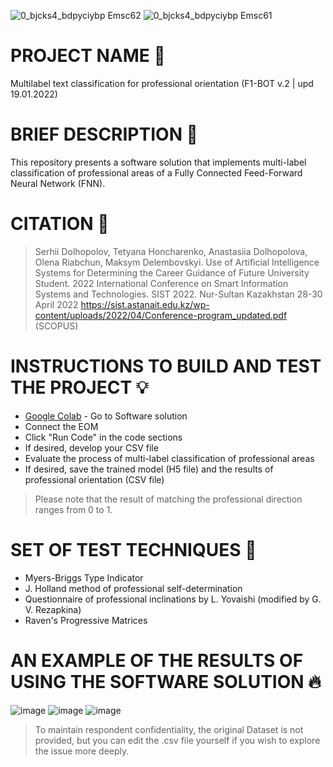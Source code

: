 ![0_bjcks4_bdpyciybp Emsc62](https://user-images.githubusercontent.com/55029455/154784480-f7aed697-4f21-49f2-a63c-7d07c902c53c.png) ![0_bjcks4_bdpyciybp Emsc61](https://user-images.githubusercontent.com/55029455/154784287-eea53741-5d37-4918-9d4f-cb84bab9cd8f.png)

# PROJECT NAME 👋
Multilabel text classification for professional orientation (F1-BOT v.2 | upd 19.01.2022)

# BRIEF DESCRIPTION 📄
This repository presents a software solution that implements multi-label classification of professional areas  of a Fully Connected Feed-Forward Neural Network (FNN).

# CITATION 🔌
> Serhii Dolhopolov, Tetyana Honcharenko, Anastasiia Dolhopolova, Olena Riabchun, Maksym Delembovskyi. Use of Artificial Intelligence Systems for Determining the Career Guidance of Future University Student. 2022 International Conference on Smart Information Systems and Technologies. SIST 2022. Nur-Sultan Kazakhstan 28-30 April 2022 https://sist.astanait.edu.kz/wp-content/uploads/2022/04/Conference-program_updated.pdf (SCOPUS)

# INSTRUCTIONS TO BUILD AND TEST THE PROJECT 💡
- [Google Colab](https://colab.research.google.com/github/F1-bot/multi-label-text-classification-for-professional-orientation/blob/main/F1_bot_v2_multi_label_text_classification_for_professional_orientation.ipynb) - Go to Software solution
- Connect the EOM
- Click "Run Code" in the code sections
- If desired, develop your CSV file
- Evaluate the process of multi-label classification of professional areas
- If desired, save the trained model (H5 file) and the results of professional orientation (CSV file)

> Please note that the result of matching the professional direction ranges from 0 to 1.

# SET OF TEST TECHNIQUES 📖
- Myers-Briggs Type Indicator
- J. Holland method of professional self-determination
- Questionnaire of professional inclinations by L. Yovaishi (modified by G. V. Rezapkina)
- Raven's Progressive Matrices

# AN EXAMPLE OF THE RESULTS OF USING THE SOFTWARE SOLUTION 🔥
![image](https://user-images.githubusercontent.com/55029455/154786025-c3cef465-d67c-4dbb-ab0c-d39f768fb0eb.png)
![image](https://user-images.githubusercontent.com/55029455/154786030-41227803-1b3d-43ec-b51e-af9ece559c5a.png)
![image](https://user-images.githubusercontent.com/55029455/154786105-0c69a6af-7e23-4b0d-ab3a-136075d5e64d.png)

> To maintain respondent confidentiality, the original Dataset is not provided, but you can edit the .csv file yourself if you wish to explore the issue more deeply.
